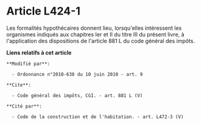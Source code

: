 # Article L424-1

Les formalités hypothécaires donnent lieu, lorsqu'elles intéressent les organismes indiqués aux chapitres Ier et II du titre
III du présent livre, à l'application des dispositions de l'article 881 L du code général des impôts.

**Liens relatifs à cet article**

	**Modifié par**:

	  - Ordonnance n°2010-638 du 10 juin 2010 - art. 9

	**Cite**:

	  - Code général des impôts, CGI. - art. 881 L (V)

	**Cité par**:

	  - Code de la construction et de l'habitation. - art. L472-3 (V)
